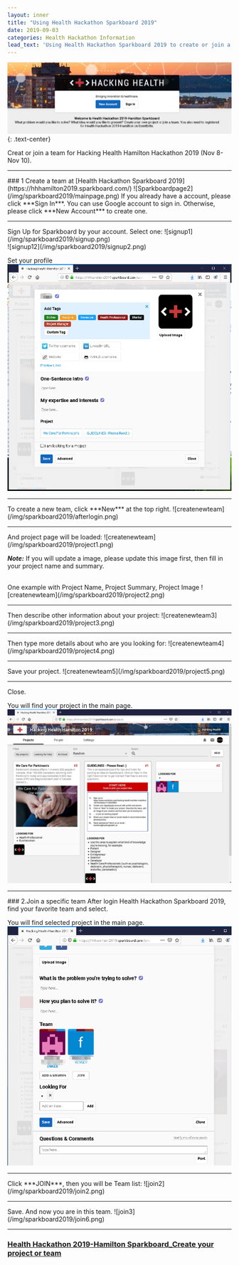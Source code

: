 ```yaml
---
layout: inner
title: "Using Health Hackathon Sparkboard 2019"
date: 2019-09-03
categories: Health Hackathon Information
lead_text: 'Using Health Hackathon Sparkboard 2019 to create or join a team'
---
```

![Sparkboardpage](/img/sparkboard2019/page1.png)
{: .text-center}

Creat or join a team for Hacking Health Hamilton Hackathon 2019 (Nov 8- Nov 10).
<hr>
### 1 Create a team at [Health Hackathon Sparkboard 2019](https://hhhamilton2019.sparkboard.com/)
![Sparkboardpage2](/img/sparkboard2019/mainpage.png)
If you already have a account, please click ***Sign In***. You can use Google account to sign in. Otherwise, please click ***New Account*** to create one. 
<hr>
Sign Up for Sparkboard by your account. Select one:
![signup1](/img/sparkboard2019/signup.png)
<br>
![signup12](/img/sparkboard2019/signup2.png)

Set your profile
![profile](/img/sparkboard2019/profile.png)
<hr>
To create a new team, click ***New*** at the top right.
![createnewteam](/img/sparkboard2019/afterlogin.png)
<hr>
And project page will be loaded:
![createnewteam](/img/sparkboard2019/project1.png)

***Note:*** If you will update a image, please update this image first, then fill in your project name and summary.

<br>
One example with Project Name, Project Summary, Project Image
![createnewteam](/img/sparkboard2019/project2.png)
<br>
<hr>
Then describe other information about your project:
![createnewteam3](/img/sparkboard2019/project3.png)
<br>
<hr>
Then type more details about who are you looking for:
![createnewteam4](/img/sparkboard2019/project4.png)
<br>
<hr>
Save your project.
![createnewteam5](/img/sparkboard2019/project5.png)
<br>
<hr>
Close.

You will find your project in the main page.
![createnewteam6](/img/sparkboard2019/aftercreate2.png)

<hr>
### 2.Join a specific team
After login Health Hackathon Sparkboard 2019, find your favorite team and select. 

You will find selected project in the main page.
![join1](/img/sparkboard2019/join1.png)
<hr>
Click ***JOIN***, then you will be Team list:
![join2](/img/sparkboard2019/join2.png)
<hr>
Save. And now you are in this team.
![join3](/img/sparkboard2019/join6.png)
<hr>

### [ Health Hackathon 2019-Hamilton Sparkboard_Create your project or team](https://hhhamilton2019.sparkboard.com/)



